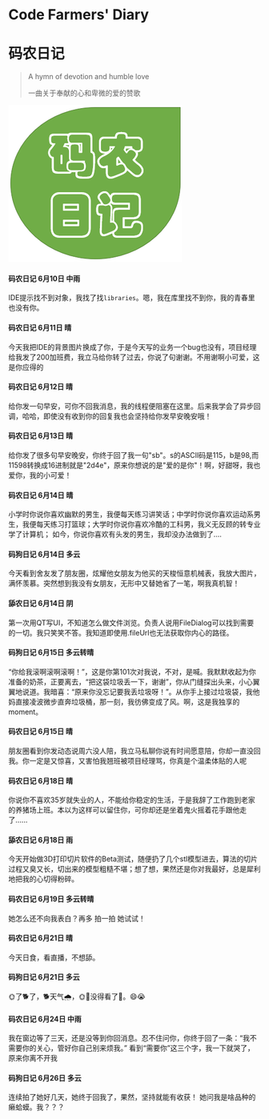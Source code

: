 # Code Farmers' Diary
# 码农日记

> A hymn of devotion and humble love
> 
> 一曲关于奉献的心和卑微的爱的赞歌

<!-- ![licking dog](https://gitee.com/kiss-younger/pictures/raw/master/picgo-cli/single_patient_dog.jpg) -->
![code farmers](./code-farmer.png)

#### 码农日记 6月10日 中雨
IDE提示找不到对象，我找了找`libraries`。嗯，我在库里找不到你，我的青春里也没有你。

#### 码农日记 6月11日 晴
今天我把IDE的背景图片换成了你，于是今天写的业务一个bug也没有，项目经理给我发了200加班费，我立马给你转了过去，你说了句谢谢。不用谢啊小可爱，这是你应得的

#### 码农日记 6月12日 晴
给你发一句早安，可你不回我消息，我的线程便阻塞在这里。后来我学会了异步回调，哈哈，即使没有收到你的回复我也会坚持给你发早安晚安哦！

#### 码农日记 6月13日 晴
给你发了很多句早安晚安，你终于回了我一句"sb"。s的ASCII码是115，b是98,而11598转换成16进制就是"2d4e"，原来你想说的是"爱的是你"！啊，好甜呀，我也爱你，我的小可爱！

#### 码农日记 6月14日 晴
小学时你说你喜欢幽默的男生，我便每天练习讲笑话；中学时你说你喜欢运动系男生，我便每天练习打篮球；大学时你说你喜欢冷酷的工科男，我义无反顾的转专业学了计算机；
如今，你说你喜欢有头发的男生，我却没办法做到了....

#### 码狗日记 6月14日 多云
今天看到舍友发了朋友圈，炫耀他女朋友为他买的天梭恒意机械表，我放大图片，满怀羡慕。突然想到我没有女朋友，无形中又替她省了一笔，啊我真机智！

#### 舔农日记 6月14日 阴
第一次用QT写UI，不知道怎么做文件浏览。负责人说用FileDialog可以找到需要的一切。我只笑笑不答。我知道即使用.fileUrl也无法获取你内心的路径。

#### 码狗日记 6月15日 多云转晴
“你给我滚啊滚啊滚啊！”，这是你第101次对我说，不对，是喊。我默默收起为你准备的奶茶，正要离去，“把这袋垃圾丢一下，谢谢”，你从门缝探出头来，小心翼翼地说道。我暗喜：“原来你没忘记要我丢垃圾呀！”。从你手上接过垃圾袋，我他妈直接凌波微步直奔垃圾桶，那一刻，我彷佛变成了风。啊，这是我独享的moment。

#### 码农日记 6月15日 晴
朋友圈看到你发动态说周六没人陪，我立马私聊你说有时间愿意陪，你却一直没回我。你一定是又惊喜，又害怕我翘班被项目经理骂，你真是个温柔体贴的人呢

#### 码农日记 6月18日 晴
你说你不喜欢35岁就失业的人，不能给你稳定的生活，于是我辞了工作跑到老家的养猪场上班。本以为这样可以留住你，可你却还是坐着鬼火摇着花手跟他走了......

#### 舔农日记 6月18日 雨
今天开始做3D打印切片软件的Beta测试，随便扔了几个stl模型进去，算法的切片过程又臭又长，切出来的模型粗糙不堪；想了想，果然还是你对我最好，总是犀利地把我的心切得粉碎。

#### 码农日记 6月19日 多云转晴
她怎么还不向我表白？再多 拍一拍 她试试！

#### 码农日记 6月21日 晴
今天日食，看直播，不想舔。

#### 码狗日记 6月21日 多云
🌞了🐕了，🐕天气🌧️，🌞💩没得看了👀。😄😭

#### 码农日记 6月24日 中雨
我在窗边等了三天，还是没等到你回消息。忍不住问你，你终于回了一条：“我不需要你的关心，管好你自己别来烦我。”      看到“需要你”这三个字，我一下就哭了，原来你离不开我

#### 码狗日记 6月26日 多云
连续拍了她好几天，她终于回我了，果然，坚持就能有收获！
她问我是啥品种的癞蛤蟆。我？？？
